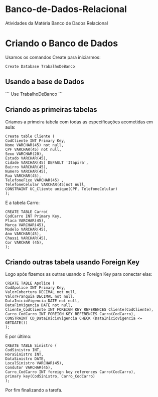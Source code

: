 # Banco-de-Dados-Relacional
Atividades da Matéria Banco de Dados Relacional

<h1>Criando o Banco de Dados </h1>

Usamos os comandos Create para iniciarmos:
```
Create Database TrabalhoDeBanco
```
<h2>Usando a base de Dados</h2>
```
Use TrabalhoDeBanco
```
<h2>Criando as primeiras tabelas</h2>

Criamos a primeira tabela com todas as especificações acometidas em aula: 
```
Create table Cliente (
CodCliente INT Primary Key,
Nome VARCHAR(45) not null, 
CPF VARCHAR(45) not null,
Sexo VARCHAR(20),
Estado VARCHAR(45),
Cidade VARCHAR(45) DEFAULT 'Itapira',
Bairro VARCHAR(45),
Numero VARCHAR(45),
Rua VARCHAR(45),
TelefoneFixo VARCHAR(45) ,
TelefoneCelular VARCHAR(45)not null,
CONSTRAINT UC_Cliente unique(CPF, TelefoneCelular)
);
```
E a tabela Carro: 
```
CREATE TABLE Carro(
CodCarro INT Primary Key,
Placa VARCHAR(45),
Marca VARCHAR(45),
Modelo VARCHAR(45),
Ano VARCHAR(45),
Chassi VARCHAR(45),
Cor VARCHAR (45),
);
```

<h2>Criando outras tabela usando Foreign Key</h2>

Logo após fizemos as outras usando o Foreign Key para conectar elas: 
```
CREATE TABLE Apolice (
CodApolice INT Primary Key,
ValorCobertura DECIMAL not null,
ValorFranquia DECIMAL not null,
DataInicioVigencia DATE not null,
DataFimVigencia DATE not null,
Cliente_CodCliente INT FOREIGN KEY REFERENCES Cliente(CodCliente),
Carro_CodCarro INT FOREIGN KEY REFERENCES Carro(CodCarro),
CONSTRAINT CD_DataInicioVigencia CHECK (DataInicioVigencia <= GETDATE())
);
```
E por último: 
```
CREATE TABLE Sinistro (
CodSinistro INT,
HoraSinistro INT, 
DataSinistro DATE,
LocalSinistro VARCHAR(45),
Condutor VARCHAR(45),
Carro_CodCarro INT foreign key references Carro(CodCarro),
primary key(CodSinistro, Carro_CodCarro)
);
```
Por fim finalizando a tarefa. 
